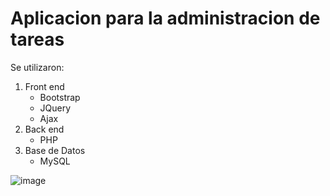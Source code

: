 # Aplicacion para la administracion de tareas

Se utilizaron:
1. Front end
   - Bootstrap
   - JQuery
   - Ajax
2. Back end
   - PHP
3. Base de Datos
   - MySQL
   
![image](https://user-images.githubusercontent.com/108234872/219882634-1b2abb19-a662-41bc-906e-70eb04162d7f.png)
